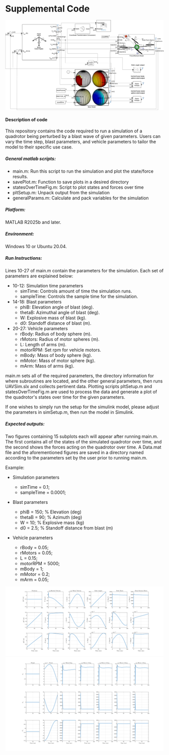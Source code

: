 
# Supplemental Code

![Simulink Image](simulink.svg)

#### Description of code
This repository contains the code required to run a simulation of a quadrotor being perturbed by a blast wave of given parameters.  Users can vary the time step, blast parameters, and vehicle parameters to tailor the model to their specific use case.


##### General matlab scripts:

* main.m: Run this script to run the simulation and plot the state/force results.
* savePlot.m: Function to save plots in a desired directory
* statesOverTimeFig.m: Script to plot states and forces over time
* pltSetup.m: Unpack output from the simulation
* generalParams.m: Calculate and pack variables for the simulation

##### Platform:
MATLAB R2025b and later.

##### Environment:
Windows 10 or Ubuntu 20.04.

##### Run Instructions:
Lines 10-27 of main.m contain the parameters for the simulation.  Each set of parameters are explained below:
* 10-12: Simulation time parameters
    * simTime: Controls amount of time the simulation runs.
    * sampleTime: Controls the sample time for the simulation.
* 14-18: Blast parameters
    * phiB: Elevation angle of blast (deg).
    * thetaB: Azimuthal angle of blast (deg).
    * W: Explosive mass of blast (kg).
    * d0: Standoff distance of blast (m).
* 20-27: Vehicle parameters
    * rBody: Radius of body sphere (m).
    * rMotors: Radius of motor spheres (m).
    * L: Length of arms (m).
    * motorRPM: Set rpm for vehicle motors.
    * mBody: Mass of body sphere (kg).
    * mMotor: Mass of motor sphere (kg).
    * mArm: Mass of arms (kg).

main.m sets all of the required parameters, the directory information for where subroutines are located, and the other general parameters, then runs UAVSim.slx and collects pertinent data.  Plotting scripts pltSetup.m and statesOverTimeFig.m are used to process the data and generate a plot of the quadrotor's states over time for the given parameters.

If one wishes to simply run the setup for the simulink model, please adjust the parameters in simSetup.m, then run the model in Simulink.

##### Expected outputs:
Two figures containing 15 subplots each will appear after running main.m.  The first contains all of the states of the simulated quadrotor over time, and the second shows the forces acting on the quadrotor over time.  A Data.mat file and the aforementioned figures are saved in a directory named according to the parameters set by the user prior to running main.m.

Example:
* Simulation parameters
    * simTime = 0.1;
    * sampleTime = 0.0001;

* Blast parameters
    * phiB = 150;    % Elevation (deg)
    * thetaB = 90;   % Azimuth (deg)
    * W = 10;        % Explosive mass (kg)
    * d0 = 2.5;      % Standoff distance from blast (m)

* Vehicle parameters
    * rBody = 0.05;
    * rMotors = 0.05;
    * L = 0.15;
    * motorRPM = 5000;
    * mBody = 1;
    * mMotor = 0.2;
    * mArm = 0.05;

![Quad states](/d0_phi150_theta90/d2.5m/states.svg)
![Quad forces](/d0_phi150_theta90/d2.5m/forces.svg)